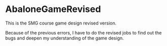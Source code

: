 AbaloneGameRevised
==================

This is the SMG course game design revised version.

Because of the previous errors, I have to do the revised jobs to find out the bugs and deepen my understanding of the game design.
